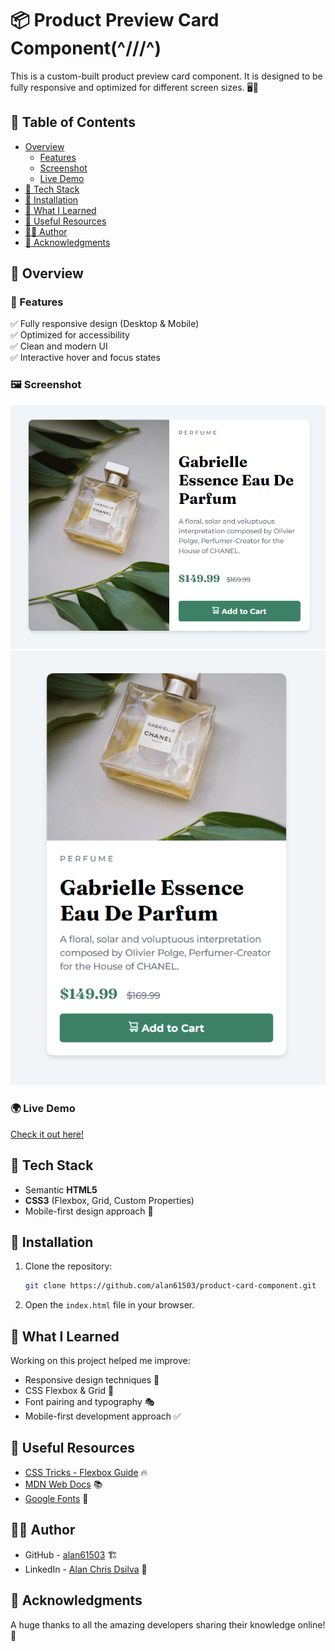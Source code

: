 # 📦 Product Preview Card Component(^///^)

This is a custom-built product preview card component. It is designed to be fully responsive and optimized for different screen sizes. 🖥️📱

## 📑 Table of Contents
- [Overview](#overview)
  - [Features](#features)
  - [Screenshot](#screenshot)
  - [Live Demo](#live-demo)
- [🔧 Tech Stack](#-tech-stack)
- [🚀 Installation](#-installation)
- [📖 What I Learned](#-what-i-learned)
- [🔗 Useful Resources](#-useful-resources)
- [👨‍💻 Author](#-author)
- [🙏 Acknowledgments](#-acknowledgments)

## 📌 Overview

### 🎯 Features
✅ Fully responsive design (Desktop & Mobile)<br>
✅ Optimized for accessibility<br>
✅ Clean and modern UI<br>
✅ Interactive hover and focus states<br>

### 🖼 Screenshot
![Product Preview Card](product-preview-card-component-main/ss/desktop.png)
![mobile](product-preview-card-component-main/ss/mobile.png)

### 🌍 Live Demo
[Check it out here!](https://alan61503.github.io/product-display/)


## 🔧 Tech Stack
- Semantic **HTML5**
- **CSS3** (Flexbox, Grid, Custom Properties)
- Mobile-first design approach 📱

## 🚀 Installation
1. Clone the repository:
   ```sh
   git clone https://github.com/alan61503/product-card-component.git
   ```
2. Open the `index.html` file in your browser.

## 📖 What I Learned
Working on this project helped me improve:
- Responsive design techniques 📱
- CSS Flexbox & Grid 🎨
- Font pairing and typography 🎭
- Mobile-first development approach ✅

## 🔗 Useful Resources
- [CSS Tricks - Flexbox Guide](https://css-tricks.com/snippets/css/a-guide-to-flexbox/) 🔥
- [MDN Web Docs](https://developer.mozilla.org/) 📚
- [Google Fonts](https://fonts.google.com/) 🎨

## 👨‍💻 Author
- GitHub - [alan61503](https://github.com/alan61503) 🏗️
- LinkedIn - [Alan Chris Dsilva](https://www.linkedin.com/in/alan-chris-disilva/) 🔗

## 🙏 Acknowledgments
A huge thanks to all the amazing developers sharing their knowledge online! 🎉
